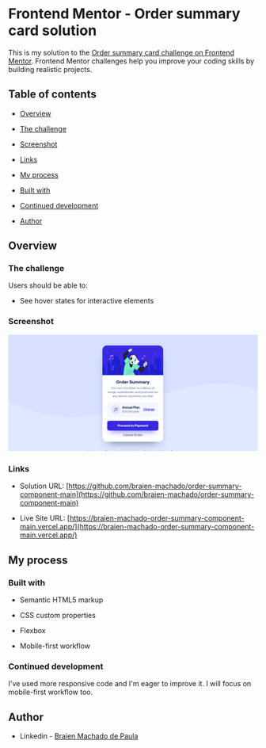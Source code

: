# Frontend Mentor - Order summary card solution

This is my solution to the [Order summary card challenge on Frontend Mentor](https://www.frontendmentor.io/challenges/order-summary-component-QlPmajDUj). Frontend Mentor challenges help you improve your coding skills by building realistic projects.

## Table of contents

- [Overview](#overview)

- [The challenge](#the-challenge)

- [Screenshot](#screenshot)

- [Links](#links)

- [My process](#my-process)

- [Built with](#built-with)

- [Continued development](#continued-development)

- [Author](#author)

## Overview

### The challenge

Users should be able to:

- See hover states for interactive elements

### Screenshot

![](./images/screenshot.png)

### Links

- Solution URL: [https://github.com/braien-machado/order-summary-component-main](https://github.com/braien-machado/order-summary-component-main)

- Live Site URL: [https://braien-machado-order-summary-component-main.vercel.app/](https://braien-machado-order-summary-component-main.vercel.app/)

## My process

### Built with

- Semantic HTML5 markup

- CSS custom properties

- Flexbox

- Mobile-first workflow

### Continued development

I've used more responsive code and I'm eager to improve it.
I will focus on mobile-first workflow too.

## Author

- Linkedin - [Braien Machado de Paula](https://www.linkedin.com/in/braien-machado/)
